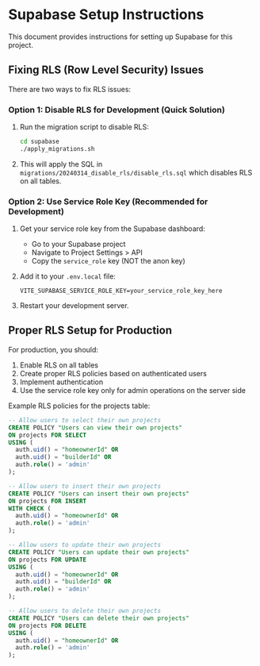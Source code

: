 # Supabase Setup Instructions

This document provides instructions for setting up Supabase for this project.

## Fixing RLS (Row Level Security) Issues

There are two ways to fix RLS issues:

### Option 1: Disable RLS for Development (Quick Solution)

1. Run the migration script to disable RLS:
   ```bash
   cd supabase
   ./apply_migrations.sh
   ```

2. This will apply the SQL in `migrations/20240314_disable_rls/disable_rls.sql` which disables RLS on all tables.

### Option 2: Use Service Role Key (Recommended for Development)

1. Get your service role key from the Supabase dashboard:
   - Go to your Supabase project
   - Navigate to Project Settings > API
   - Copy the `service_role` key (NOT the anon key)

2. Add it to your `.env.local` file:
   ```
   VITE_SUPABASE_SERVICE_ROLE_KEY=your_service_role_key_here
   ```

3. Restart your development server.

## Proper RLS Setup for Production

For production, you should:

1. Enable RLS on all tables
2. Create proper RLS policies based on authenticated users
3. Implement authentication
4. Use the service role key only for admin operations on the server side

Example RLS policies for the projects table:

```sql
-- Allow users to select their own projects
CREATE POLICY "Users can view their own projects" 
ON projects FOR SELECT 
USING (
  auth.uid() = "homeownerId" OR 
  auth.uid() = "builderId" OR
  auth.role() = 'admin'
);

-- Allow users to insert their own projects
CREATE POLICY "Users can insert their own projects" 
ON projects FOR INSERT 
WITH CHECK (
  auth.uid() = "homeownerId" OR 
  auth.role() = 'admin'
);

-- Allow users to update their own projects
CREATE POLICY "Users can update their own projects" 
ON projects FOR UPDATE 
USING (
  auth.uid() = "homeownerId" OR 
  auth.uid() = "builderId" OR
  auth.role() = 'admin'
);

-- Allow users to delete their own projects
CREATE POLICY "Users can delete their own projects" 
ON projects FOR DELETE 
USING (
  auth.uid() = "homeownerId" OR 
  auth.role() = 'admin'
);
``` 